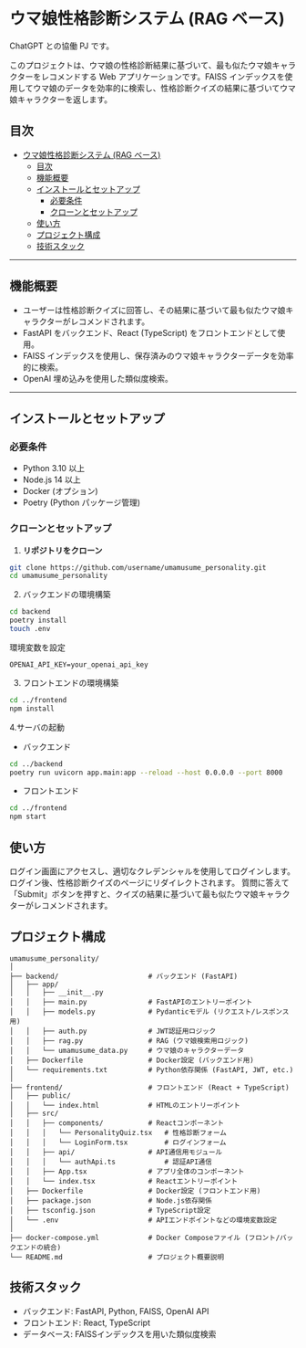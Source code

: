 # ウマ娘性格診断システム (RAG ベース)

ChatGPT との協働 PJ です。

このプロジェクトは、ウマ娘の性格診断結果に基づいて、最も似たウマ娘キャラクターをレコメンドする Web アプリケーションです。FAISS インデックスを使用してウマ娘のデータを効率的に検索し、性格診断クイズの結果に基づいてウマ娘キャラクターを返します。

## 目次

- [ウマ娘性格診断システム (RAG ベース)](#ウマ娘性格診断システム-rag-ベース)
  - [目次](#目次)
  - [機能概要](#機能概要)
  - [インストールとセットアップ](#インストールとセットアップ)
    - [必要条件](#必要条件)
    - [クローンとセットアップ](#クローンとセットアップ)
  - [使い方](#使い方)
  - [プロジェクト構成](#プロジェクト構成)
  - [技術スタック](#技術スタック)

---

## 機能概要

- ユーザーは性格診断クイズに回答し、その結果に基づいて最も似たウマ娘キャラクターがレコメンドされます。
- FastAPI をバックエンド、React (TypeScript) をフロントエンドとして使用。
- FAISS インデックスを使用し、保存済みのウマ娘キャラクターデータを効率的に検索。
- OpenAI 埋め込みを使用した類似度検索。

---

## インストールとセットアップ

### 必要条件

- Python 3.10 以上
- Node.js 14 以上
- Docker (オプション)
- Poetry (Python パッケージ管理)

### クローンとセットアップ

1. **リポジトリをクローン**

```bash
git clone https://github.com/username/umamusume_personality.git
cd umamusume_personality
```

2. バックエンドの環境構築

```bash
cd backend
poetry install
touch .env
```

環境変数を設定

```env
OPENAI_API_KEY=your_openai_api_key
```

3. フロントエンドの環境構築

```bash
cd ../frontend
npm install
```

4.サーバの起動

- バックエンド

```bash
cd ../backend
poetry run uvicorn app.main:app --reload --host 0.0.0.0 --port 8000
```

- フロントエンド

```bash
cd ../frontend
npm start
```

## 使い方

ログイン画面にアクセスし、適切なクレデンシャルを使用してログインします。
ログイン後、性格診断クイズのページにリダイレクトされます。
質問に答えて「Submit」ボタンを押すと、クイズの結果に基づいて最も似たウマ娘キャラクターがレコメンドされます。

## プロジェクト構成

```plaintext
umamusume_personality/
│
├── backend/                      # バックエンド (FastAPI)
│   ├── app/
│   │   ├── __init__.py
│   │   ├── main.py               # FastAPIのエントリーポイント
│   │   ├── models.py             # Pydanticモデル (リクエスト/レスポンス用)
│   │   ├── auth.py               # JWT認証用ロジック
│   │   ├── rag.py                # RAG (ウマ娘検索用ロジック)
│   │   └── umamusume_data.py     # ウマ娘のキャラクターデータ
│   ├── Dockerfile                # Docker設定 (バックエンド用)
│   └── requirements.txt          # Python依存関係 (FastAPI, JWT, etc.)
│
├── frontend/                     # フロントエンド (React + TypeScript)
│   ├── public/
│   │   └── index.html            # HTMLのエントリーポイント
│   ├── src/
│   │   ├── components/           # Reactコンポーネント
│   │   │   └── PersonalityQuiz.tsx   # 性格診断フォーム
│   │   │   └── LoginForm.tsx         # ログインフォーム
│   │   ├── api/                  # API通信用モジュール
│   │   │   └── authApi.ts            # 認証API通信
│   │   ├── App.tsx               # アプリ全体のコンポーネント
│   │   └── index.tsx             # Reactエントリーポイント
│   ├── Dockerfile                # Docker設定 (フロントエンド用)
│   ├── package.json              # Node.js依存関係
│   ├── tsconfig.json             # TypeScript設定
│   └── .env                      # APIエンドポイントなどの環境変数設定
│
├── docker-compose.yml            # Docker Composeファイル (フロント/バックエンドの統合)
└── README.md                     # プロジェクト概要説明
```

## 技術スタック

- バックエンド: FastAPI, Python, FAISS, OpenAI API
- フロントエンド: React, TypeScript
- データベース: FAISSインデックスを用いた類似度検索
